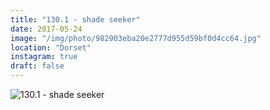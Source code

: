 ```yaml
---
title: "130.1 - shade seeker"
date: 2017-05-24
image: "/img/photo/982903eba20e2777d955d59bf0d4cc64.jpg"
location: "Dorset"
instagram: true
draft: false
---
```


![130.1 - shade seeker](/img/photo/982903eba20e2777d955d59bf0d4cc64.jpg)
